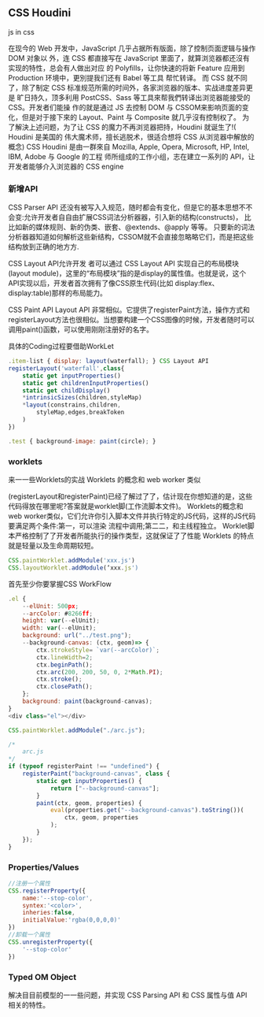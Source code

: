 ## CSS Houdini
js in css

在现今的 Web 开发中，JavaScript 几乎占据所有版面，除了控制页面逻辑与操作 DOM 对象以 外，连 CSS 都直接写在 JavaScript 里面了，就算浏览器都还沒有实现的特性，总会有人做出对应 的 Polyfills，让你快速的将新 Feature 应用到 Production 环境中，更別提我们还有 Babel 等工具 帮忙转译。
而 CSS 就不同了，除了制定 CSS 标准规范所需的时间外，各家浏览器的版本、实战进度差异更是 旷日持久，顶多利用 PostCSS、Sass 等工具來帮我們转译出浏览器能接受的 CSS。开发者们能操 作的就是通过 JS 去控制 DOM 与 CSSOM来影响页面的变化，但是对于接下來的 Layout、Paint 与 Composite 就几乎沒有控制权了。
为了解決上述问题，为了让 CSS 的魔力不再浏览器把持，Houdini 就诞生了!( Houdini 是美国的 伟大魔术师，擅长逃脱术，很适合想将 CSS 从浏览器中解放的概念)
CSS Houdini 是由一群來自 Mozilla, Apple, Opera, Microsoft, HP, Intel, IBM, Adobe 与 Google 的工程 师所组成的工作小组，志在建立一系列的 API，让开发者能够介入浏览器的 CSS engine

### 新增API
CSS Parser API 还没有被写⼊入规范，随时都会有变化，但是它的基本思想不不会变:允许开发者⾃自由扩展CSS词法分析器器，引⼊新的结构(constructs)， ⽐比如新的媒体规则、新的伪类、嵌套、@extends、@apply 等等。
只要新的词法分析器器知道如何解析这些新结构，CSSOM就不会直接忽略略它们，⽽是把这些结构放到正确的地⽅方.

CSS Layout API允许开发 者可以通过 CSS Layout API 实现⾃己的布局模块 (layout module)，这⾥的“布局模块”指的是display的属性值。也就是说，这个API实现以后，开发者首次拥有了像CSS原⽣代码(⽐如 display:flex、display:table)那样的布局能力。

CSS Paint API Layout API ⾮常相似。它提供了registerPaint方法，操作⽅式和registerLayout方法也很相似。当想要构建一个CSS图像的时候，开发者随时可以调用paint()函数，可以使⽤刚刚注册好的名字。

具体的Coding过程要借助WorkLet

```javascript
.item-list { display: layout(waterfall); } CSS Layout API
registerLayout('waterfall',class{
    static get inputProperties() 
    static get childrenInputProperties()
    static get childDisplay()
    *intrinsicSizes(children,styleMap)
    *layout(constrains,children,
        styleMap,edges,breakToken
    )
})

.test { background-image: paint(circle); }
```

### worklets
来⼀一些Worklets的实战 Worklets 的概念和 web worker 类似

(registerLayout和registerPaint)已经了解过了了，估计现在你想知道的是，这些代码得放在哪里呢?答案就是worklet脚(⼯作流脚本⽂件)。
Worklets的概念和web worker类似，它们允许你引入脚本文件并执行特定的JS代码，这样的JS代码要满⾜两个条件:第一，可以渲染 流程中调用;第⼆二，和主线程独⽴。
Worklet脚本严格控制了了开发者所能执行的操作类型，这就保证了了性能 Worklets 的特点就是轻量以及生命周期较短。
```javascript
CSS.paintWorklet.addModule('xxx.js')
CSS.layoutWorklet.addModule(‘xxx.js')
```
首先⾄少你要掌握CSS WorkFlow

```javascript
.el {
    --elUnit: 500px;
    --arcColor: #8266ff;
    height: var(--elUnit);
    width: var(--elUnit);
    background: url("../test.png");
    --background-canvas: (ctx, geom)=> {
        ctx.strokeStyle= `var(--arcColor)`;
        ctx.lineWidth=2;
        ctx.beginPath();
        ctx.arc(200, 200, 50, 0, 2*Math.PI);
        ctx.stroke();
        ctx.closePath();
    };
    background: paint(background-canvas);
}
<div class="el"></div>

CSS.paintWorklet.addModule("./arc.js");

/*
    arc.js
*/
if (typeof registerPaint !== "undefined") {
    registerPaint("background-canvas", class {
        static get inputProperties() {
            return ["--background-canvas"];
        }
        paint(ctx, geom, properties) {
            eval(properties.get("--background-canvas").toString())(
                ctx, geom, properties
            );
        }
    });
}
```
### Properties/Values 

```javascript
//注册一个属性
CSS.registerProperty({
    name:'--stop-color',
    syntex:'<color>',
    inheries:false,
    initialValue:'rgba(0,0,0,0)'
})
//卸载一个属性
CSS.unregisterProperty({
    '--stop-color'
})
```

### Typed OM Object
解决⽬目前模型的⼀一些问题，并实现 CSS Parsing API 和 CSS 属性与值 API 相关的特性。
